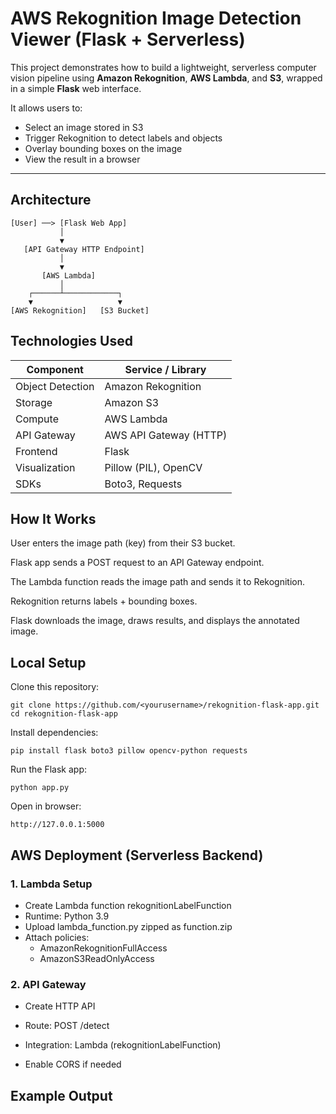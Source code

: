 # AWS Rekognition Image Detection Viewer (Flask + Serverless)

This project demonstrates how to build a lightweight, serverless computer vision pipeline using **Amazon Rekognition**, **AWS Lambda**, and **S3**, wrapped in a simple **Flask** web interface.

It allows users to:
- Select an image stored in S3
- Trigger Rekognition to detect labels and objects
- Overlay bounding boxes on the image
- View the result in a browser

---

## Architecture

```text
[User] ──> [Flask Web App]
           │
           ▼
   [API Gateway HTTP Endpoint]
           │
           ▼
       [AWS Lambda]
           │
    ┌──────┴────────────┐
    ▼                   ▼
[AWS Rekognition]   [S3 Bucket]
```
## Technologies Used
| Component        | Service / Library      |
| ---------------- | ---------------------- |
| Object Detection | Amazon Rekognition     |
| Storage          | Amazon S3              |
| Compute          | AWS Lambda             |
| API Gateway      | AWS API Gateway (HTTP) |
| Frontend         | Flask                  |
| Visualization    | Pillow (PIL), OpenCV   |
| SDKs             | Boto3, Requests        |



## How It Works
User enters the image path (key) from their S3 bucket.

Flask app sends a POST request to an API Gateway endpoint.

The Lambda function reads the image path and sends it to Rekognition.

Rekognition returns labels + bounding boxes.

Flask downloads the image, draws results, and displays the annotated image.

## Local Setup
Clone this repository:

```
git clone https://github.com/<yourusername>/rekognition-flask-app.git
cd rekognition-flask-app
```
Install dependencies:
```
pip install flask boto3 pillow opencv-python requests
```
Run the Flask app:
```
python app.py
```
Open in browser:
```
http://127.0.0.1:5000
```
## AWS Deployment (Serverless Backend)
### 1. Lambda Setup
- Create Lambda function rekognitionLabelFunction
- Runtime: Python 3.9
- Upload lambda_function.py zipped as function.zip
- Attach policies:
    - AmazonRekognitionFullAccess
    - AmazonS3ReadOnlyAccess

### 2. API Gateway
- Create HTTP API

- Route: POST /detect
 
- Integration: Lambda (rekognitionLabelFunction)

- Enable CORS if needed

## Example Output


